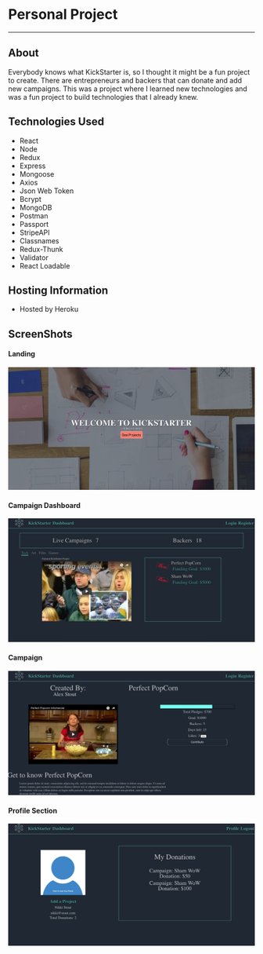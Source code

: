<h1>Personal Project</h1>
<hr>

<h2>About</h2>
<p>
  Everybody knows what KickStarter is, so I thought it might be a fun project to create. There are entrepreneurs and backers that can donate and add new campaigns. This was a project where I learned new technologies and was a fun project to build technologies that I already knew.  
</p>
  
  <h2>Technologies Used</h2>
  
  <ul>
    <li>React</li>
    <li>Node</li>
    <li>Redux</li>
    <li>Express</li>
    <li>Mongoose</li>
    <li>Axios</li>
    <li>Json Web Token</li>
    <li>Bcrypt</li>
    <li>MongoDB</li>
    <li>Postman</li>
    <li>Passport</li>
    <li>StripeAPI</li>
    <li>Classnames</li>
    <li>Redux-Thunk</li>
    <li>Validator</li>
    <li>React Loadable</li>
  </ul>
  
  <h2>Hosting Information</h2>
  <ul>
    <li>Hosted by Heroku</li>
  </ul>
  
  <h2>ScreenShots</h2>
  
  <h4>Landing</h4>
  <img src="https://github.com/stizout/kickstarter/blob/master/images/React%20App%202018-10-15%2014-10-44.png"/>
  
  <h4>Campaign Dashboard</h4>
  <img src="https://github.com/stizout/kickstarter/blob/master/images/React%20App%202018-10-15%2014-11-11.png"/>
  
  <h4>Campaign</h4>
  <img src="https://github.com/stizout/kickstarter/blob/master/images/React%20App%202018-10-15%2014-11-46.png"/>

  <h4>Profile Section</h4>
  <img src="https://github.com/stizout/kickstarter/blob/master/images/React%20App%202018-10-15%2014-13-09.png"/>
  

  

